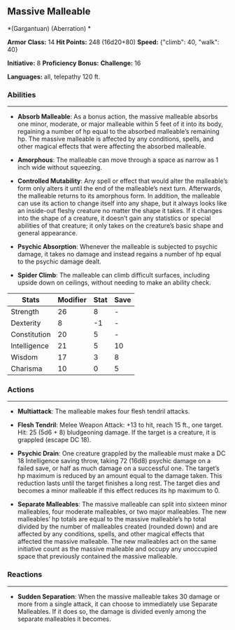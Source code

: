 ## Massive Malleable
*(Gargantuan) (Aberration) *

**Armor Class:** 14
**Hit Points:** 248 (16d20+80)
**Speed:** {"climb": 40, "walk": 40}

**Initiative:** 8
**Proficiency Bonus:**
**Challenge:** 16

**Languages:** all, telepathy 120 ft.

### Abilities
 --- 
- **Absorb Malleable**: As a bonus action, the massive malleable absorbs one minor, moderate, or major malleable within 5 feet of it into its body, regaining a number of hp equal to the absorbed malleable’s remaining hp. The massive malleable is affected by any conditions, spells, and other magical effects that were affecting the absorbed malleable.

- **Amorphous**: The malleable can move through a space as narrow as 1 inch wide without squeezing.

- **Controlled Mutability**: Any spell or effect that would alter the malleable’s form only alters it until the end of the malleable’s next turn. Afterwards, the malleable returns to its amorphous form. In addition, the malleable can use its action to change itself into any shape, but it always looks like an inside-out fleshy creature no matter the shape it takes. If it changes into the shape of a creature, it doesn’t gain any statistics or special abilities of that creature; it only takes on the creature’s basic shape and general appearance.

- **Psychic Absorption**: Whenever the malleable is subjected to psychic damage, it takes no damage and instead regains a number of hp equal to the psychic damage dealt.

- **Spider Climb**: The malleable can climb difficult surfaces, including upside down on ceilings, without needing to make an ability check.



| Stats | Modifier | Stat | Save
| ---- | ---- | ---- | ---- |
| Strength | 26 | 8 | - |
| Dexterity | 8 | -1 | - |
| Constitution | 20 | 5 | - |
| Intelligence | 21 | 5 | 10 |
| Wisdom | 17 | 3 | 8 |
| Charisma | 10 | 0 | 5 |

### Actions
 --- 
- **Multiattack**: The malleable makes four flesh tendril attacks.

- **Flesh Tendril**: Melee Weapon Attack: +13 to hit, reach 15 ft., one target. Hit: 25 (5d6 + 8) bludgeoning damage. If the target is a creature, it is grappled (escape DC 18).

- **Psychic Drain**: One creature grappled by the malleable must make a DC 18 Intelligence saving throw, taking 72 (16d8) psychic damage on a failed save, or half as much damage on a successful one. The target’s hp maximum is reduced by an amount equal to the damage taken. This reduction lasts until the target finishes a long rest. The target dies and becomes a minor malleable if this effect reduces its hp maximum to 0.

- **Separate Malleables**: The massive malleable can split into sixteen minor malleables, four moderate malleables, or two major malleables. The new malleables’ hp totals are equal to the massive malleable’s hp total divided by the number of malleables created (rounded down) and are affected by any conditions, spells, and other magical effects that affected the massive malleable. The new malleables act on the same initiative count as the massive malleable and occupy any unoccupied space that previously contained the massive malleable.

### Reactions
 --- 
- **Sudden Separation**: When the massive malleable takes 30 damage or more from a single attack, it can choose to immediately use Separate Malleables. If it does so, the damage is divided evenly among the separate malleables it becomes.

